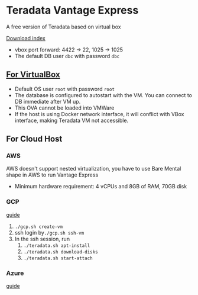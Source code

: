 # Teradata Vantage Express
A free version of Teradata based on virtual box

[Download index](https://downloads.teradata.com/download/database/teradata-express/vmware)
- vbox port forward: 4422 -> 22, 1025 -> 1025
- The default DB user `dbc` with password `dbc`
## [For VirtualBox](https://quickstarts.teradata.com/getting.started.vbox.html)
- Default OS user `root` with password `root`
- The database is configured to autostart with the VM. You can connect to DB immediate after VM up.
- This OVA cannot be loaded into VMWare
- If the host is using Docker network interface, it will conflict with VBox interface, making Teradata VM not accessible.

## For Cloud Host
### AWS
AWS doesn't support nested virtualization, you have to use Bare Mental shape in AWS to run Vantage Express
- Minimum hardware requirement: 4 vCPUs and 8GB of RAM, 70GB disk
### GCP
[guide](https://quickstarts.teradata.com/vantage.express.gcp.html)
1. `./gcp.sh create-vm`
2. ssh login by`./gcp.sh ssh-vm`
3. In the ssh session, run
   1. `./teradata.sh apt-install`
   2. `./teradata.sh download-disks`
   3. `./teradata.sh start-attach`
### Azure
[guide](https://quickstarts.teradata.com/run-vantage-express-on-microsoft-azure.html)

